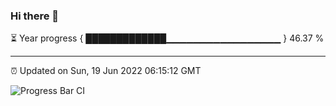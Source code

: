 ### Hi there 👋

⏳ Year progress { █████████████▁▁▁▁▁▁▁▁▁▁▁▁▁▁▁▁▁ } 46.37 %

---

⏰ Updated on Sun, 19 Jun 2022 06:15:12 GMT

![Progress Bar CI](https://github.com/liununu/liununu/workflows/Progress%20Bar%20CI/badge.svg)

